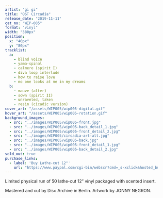 ```yaml
---
artist: "gi gi"
title: "OST Circadia"
release_date: "2019-11-11"
cat_no: "WIP-005"
format: "vinyl"
width: "380px"
position:
  x: "40px"
  y: "80px"
tracklist:
  a:
    - blind voice
    - yama-spinal
    - calmere (spirit I)
    - diva loop interlude
    - how to raise love
    - no one looks at me in my dreams
  b:
    - mauve (alter)
    - sown (spirit II)
    - unraveled, taken
    - resin (cicadic version)
cover_art: "/assets/WIP005/wip005-digital.gif"
hover_art: "/assets/WIP005/wip005-rotation.gif"
background_images:
  - src: "../images/WIP005/wip005-front.jpg"
  - src: "../images/WIP005/wip005-back_detail_1.jpg"
  - src: "../images/WIP005/wip005-front_detail_2.jpg"
  - src: "../images/WIP005/circadia-art-alt.jpg"
  - src: "../images/WIP005/wip005-back.jpg"
  - src: "../images/WIP005/wip005-front_detail_1.jpg"
  - src: "../images/WIP005/wip005-back_detail_2.jpg"
sold_out: true
purchase_links:
  - label: 'Buy Lathe-cut 12"'
    url: "https://www.paypal.com/cgi-bin/webscr?cmd=_s-xclick&hosted_button_id=BYMHLHHFC98EN"
---
```


Limited physical run of 50 lathe-cut 12” vinyl packaged with scented insert.

Mastered and cut by Disc Archive in Berlin. Artwork by JONNY NEGRON.
